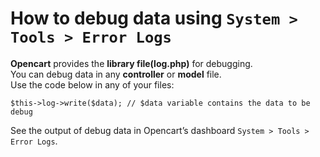 # How to debug data using `System > Tools > Error Logs`
**Opencart** provides the **library file(log.php)** for debugging.  
You can debug data in any **controller** or **model** file.  
Use the code below in any of your files:

`$this->log->write($data); // $data variable contains the data to be debug`

See the output of debug data in Opencart’s dashboard `System > Tools > Error Logs`.
